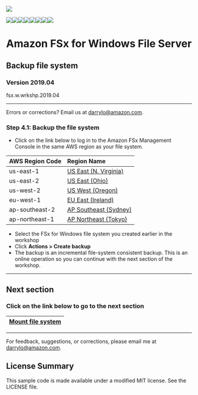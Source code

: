 ![](https://s3.amazonaws.com/aws-us-east-1/tutorial/AWS_logo_PMS_300x180.png)

![](https://s3.amazonaws.com/aws-us-east-1/tutorial/100x100_benefit_available.png)![](https://s3.amazonaws.com/aws-us-east-1/tutorial/100x100_benefit_ingergration.png)![](https://s3.amazonaws.com/aws-us-east-1/tutorial/100x100_benefit_ecryption-lock.png)![](https://s3.amazonaws.com/aws-us-east-1/tutorial/100x100_benefit_fully-managed.png)![](https://s3.amazonaws.com/aws-us-east-1/tutorial/100x100_benefit_lowcost-affordable.png)![](https://s3.amazonaws.com/aws-us-east-1/tutorial/100x100_benefit_performance.png)![](https://s3.amazonaws.com/aws-us-east-1/tutorial/100x100_benefit_scalable.png)![](https://s3.amazonaws.com/aws-us-east-1/tutorial/100x100_benefit_storage.png)

# **Amazon FSx for Windows File Server**

## Backup file system

### Version 2019.04

fsx.w.wrkshp.2019.04

---

Errors or corrections? Email us at [darrylo@amazon.com](mailto:darrylo@amazon.com).

### Step 4.1: Backup the file system

- Click on the link below to log in to the Amazon FSx Management Console in the same AWS region as your file system. 

| AWS Region Code | Region Name |
| :--- | :--- 
| us-east-1 | [US East (N. Virginia)](https://console.aws.amazon.com/fsx/home?region=us-east-1#file-systems) |
| us-east-2 | [US East (Ohio)](https://console.aws.amazon.com/fsx/home?region=us-east-2#file-systems) |
| us-west-2 | [US West (Oregon)](https://console.aws.amazon.com/fsx/home?region=us-west-2#file-systems) |
| eu-west-1 | [EU East (Ireland)](https://console.aws.amazon.com/fsx/home?region=eu-west-1#file-systems) |
| ap-southeast-2 | [AP Southeast (Sydney)](https://console.aws.amazon.com/fsx/home?region=ap-southeast-2#file-systems) |
| ap-northeast-1 | [AP Northeast (Tokyo)](https://console.aws.amazon.com/fsx/home?region=ap-northeast-1#file-systems) |


- Select the FSx for Windows file system you created earlier in the workshop
- Click **Actions > Create backup**
- The backup is an incremental file-system consistent backup. This is an online operation so you can continue with the next section of the workshop.

---
## Next section
### Click on the link below to go to the next section

| [**Mount file system**](../05-mount-file-system) |
| :---
---

For feedback, suggestions, or corrections, please email me at [darrylo@amazon.com](mailto:darrylo@amazon.com).

## License Summary

This sample code is made available under a modified MIT license. See the LICENSE file.


